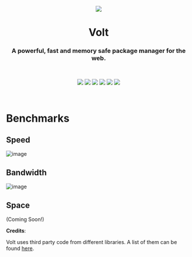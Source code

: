 <p align="center">
  <img src="https://github.com/voltpkg/volt/blob/master/assets/volt-transparent-bg.png?raw=true">
</p>

<h1 align="center">Volt</h1>
<h3 align="center">A powerful, fast and memory safe package manager for the web.</h3>
<br>

<p align="center">
  <img src="https://img.shields.io/badge/version-1.0.0--pre--alpha-ff69b4"> <img src="https://img.shields.io/github/license/voltpkg/volt?color=pink"> <img src="https://img.shields.io/tokei/lines/github/voltpkg/volt?color=white&label=lines%20of%20code"> <img src="https://img.shields.io/github/languages/top/voltpkg/volt?color=%230xfffff"> <img src="https://img.shields.io/github/repo-size/voltpkg/volt?color=orange"> <img src="https://img.shields.io/discord/842781363312001025">
</p>
<br>

# Benchmarks
## Speed
![image](https://user-images.githubusercontent.com/63039748/122814035-b9696280-d2e4-11eb-8157-67a49f03190d.png)


## Bandwidth
![image](https://user-images.githubusercontent.com/63039748/122814065-c1c19d80-d2e4-11eb-868f-6c7519bc9820.png)


## Space
(Coming Soon!)


**Credits**:

Volt uses third party code from different libraries. A list of them can be found [here](https://github.com/voltpkg/volt/blob/master/CREDITS.md).
